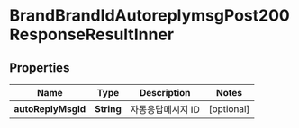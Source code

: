 

# BrandBrandIdAutoreplymsgPost200ResponseResultInner


## Properties

| Name | Type | Description | Notes |
|------------ | ------------- | ------------- | -------------|
|**autoReplyMsgId** | **String** | 자동응답메시지 ID |  [optional] |



